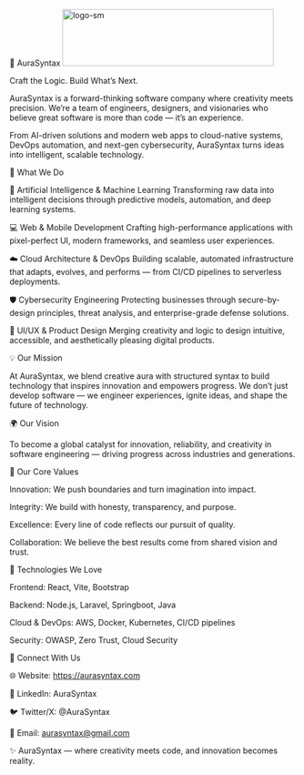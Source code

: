 🌌 AuraSyntax
<img width="371" height="100" alt="logo-sm" src="https://github.com/user-attachments/assets/a046848d-06fb-4b8e-b949-0eaf0d36e5eb" />

Craft the Logic. Build What’s Next.

AuraSyntax is a forward-thinking software company where creativity meets precision.
We’re a team of engineers, designers, and visionaries who believe great software is more than code — it’s an experience.

From AI-driven solutions and modern web apps to cloud-native systems, DevOps automation, and next-gen cybersecurity, AuraSyntax turns ideas into intelligent, scalable technology.

🚀 What We Do

🤖 Artificial Intelligence & Machine Learning
Transforming raw data into intelligent decisions through predictive models, automation, and deep learning systems.

💻 Web & Mobile Development
Crafting high-performance applications with pixel-perfect UI, modern frameworks, and seamless user experiences.

☁️ Cloud Architecture & DevOps
Building scalable, automated infrastructure that adapts, evolves, and performs — from CI/CD pipelines to serverless deployments.

🛡️ Cybersecurity Engineering
Protecting businesses through secure-by-design principles, threat analysis, and enterprise-grade defense solutions.

🎨 UI/UX & Product Design
Merging creativity and logic to design intuitive, accessible, and aesthetically pleasing digital products.

💡 Our Mission

At AuraSyntax, we blend creative aura with structured syntax to build technology that inspires innovation and empowers progress.
We don’t just develop software — we engineer experiences, ignite ideas, and shape the future of technology.

🌍 Our Vision

To become a global catalyst for innovation, reliability, and creativity in software engineering — driving progress across industries and generations.

🧠 Our Core Values

Innovation: We push boundaries and turn imagination into impact.

Integrity: We build with honesty, transparency, and purpose.

Excellence: Every line of code reflects our pursuit of quality.

Collaboration: We believe the best results come from shared vision and trust.

🧰 Technologies We Love

Frontend: React, Vite, Bootstrap

Backend: Node.js, Laravel, Springboot, Java

Cloud & DevOps: AWS, Docker, Kubernetes, CI/CD pipelines

Security: OWASP, Zero Trust, Cloud Security

🤝 Connect With Us

🌐 Website: https://aurasyntax.com

💼 LinkedIn: AuraSyntax

🐦 Twitter/X: @AuraSyntax

📧 Email: aurasyntax@gmail.com

✨ AuraSyntax — where creativity meets code, and innovation becomes reality.
